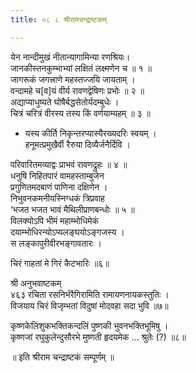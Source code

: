 ```yaml
---
title: ०८ ८ श्रीरामचन्द्राष्टकम्

---
```

 येन नान्दीमुखं नीतान्यागामिन्या रणश्रियः।  
जानकीस्तनकुम्भाभ्यां लक्षितं लक्ष्मणेन च ॥ १ ॥  
जागरूकं जगत्त्राणे महस्तज्जयि जायताम् ।  
वन्दामहे च[व]यं वीर्य रावणद्वेषिणः प्रभोः ॥ २ ॥  
अद्याप्याधुष्यते घोषैर्बद्धसेतोर्यदम्बुधेः ।  
चित्रं चरित्रं वीरस्य तस्य किं वर्णयाम्यहम् ॥ ३ ॥  
- यस्य कीर्ति निकृन्तरप्यास्यैरख्यदरिः स्वयम् ।  
हनूमत्प्रमुखैर्वी रैरुया दिव्यैर्जनैर्दिवि ।  

परिवारितमव्याद्वः प्राभवं रावणद्रुहः ॥ ४ ॥  
धनुषि निहितपारं वामहस्ताम्बुजेन  
प्रगुणितमदबाणं पाणिना दक्षिणेन ।  
निभुवनकमनीयस्निग्धकं त्रिप्रवाह  
‘भजत भजत भावं मैथिलीप्राणबन्धोः ॥ ५ ॥  
विलक्योऽपि भीमं महाम्भोधिमेकं  
दयाम्भोधिरन्योऽप्यलङ्घयोऽङ्गजस्य ।  
स लङ्कापुरीवीरभङ्गावतारः ।  

चिरं गाहतां मे गिरं कैटभारिः ॥६॥  

श्री अनुभवाष्टकम्  
४६३ रचिता रसनिर्भरैगिरामिति रामायणनायकस्तुतिः ।  
विजयाय चिरं विजृम्भतां विदुषां मोदवहा सदा भुवि ॥७॥  

कृष्णकेलिशुकभक्तिकन्दलिं पुष्णकी भुवनभक्तिभूमिषु ।  
कृष्णजां रघुकुलेन्दुसौरभे मुष्णती हृदयमेक ... श्रुतेः (?) ॥८॥  

॥ इति श्रीराम चन्द्राष्टकं सम्पूर्णम् ॥  